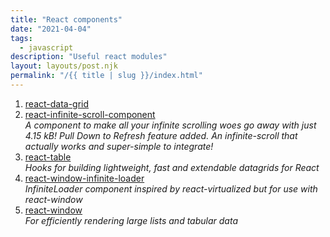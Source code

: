 ```yaml
---
title: "React components"
date: "2021-04-04"
tags:
  - javascript
description: "Useful react modules"
layout: layouts/post.njk
permalink: "/{{ title | slug }}/index.html"
---
```


1. [react-data-grid](https://github.com/adazzle/react-data-grid)
1. [react-infinite-scroll-component](https://github.com/ankeetmaini/react-infinite-scroll-component#readme)<br /> _A component to make all your infinite scrolling woes go away with just 4.15 kB! Pull Down to Refresh feature added. An infinite-scroll that actually works and super-simple to integrate!_
1. [react-table](https://github.com/tannerlinsley/react-table)<br /> _Hooks for building lightweight, fast and extendable datagrids for React_
1. [react-window-infinite-loader](https://github.com/bvaughn/react-window-infinite-loader/#react-window-infinite-loader)<br /> _InfiniteLoader component inspired by react-virtualized but for use with react-window_
1. [react-window](https://github.com/bvaughn/react-window#react-window)<br /> _For efficiently rendering large lists and tabular data_

